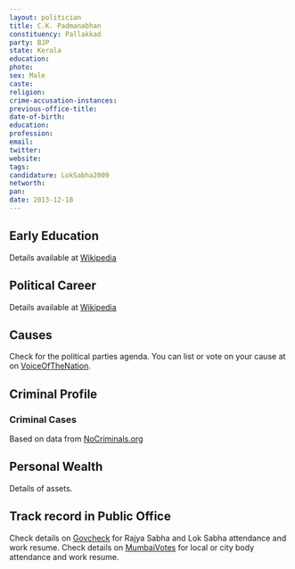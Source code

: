 ```yaml
---
layout: politician
title: C.K. Padmanabhan
constituency: Pallakkad 
party: BJP
state: Kerala
education: 
photo: 
sex: Male
caste: 
religion: 
crime-accusation-instances: 
previous-office-title: 
date-of-birth: 
education:  
profession: 
email: 
twitter:
website: 
tags: 
candidature: LokSabha2009
networth: 
pan: 
date: 2013-12-18
---
```


## Early Education
Details available at [Wikipedia](http://www.wikipedia.org/wiki/)

## Political Career
Details available at [Wikipedia](http://www.wikipedia.org/wiki/)

## Causes 
Check for the political parties agenda. You can list or vote on your cause at on [VoiceOfTheNation](http://www.voiceofthenation.org).

## Criminal Profile

### Criminal Cases
Based on data from [NoCriminals.org](http://www.nocriminals.org)



## Personal Wealth
Details of assets.

## Track record in Public Office
Check details on [Govcheck](http://www.govcheck.org) for Rajya Sabha and Lok Sabha attendance and work resume. Check details on [MumbaiVotes](http://www.mumbaivotes.org) for local or city body attendance and work resume.
		